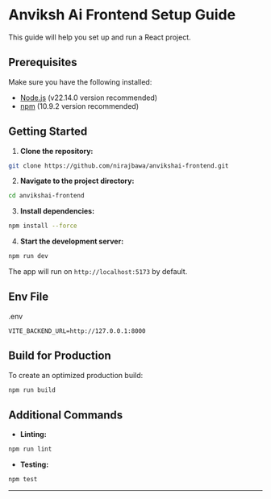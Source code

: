 # Anviksh Ai Frontend Setup Guide

This guide will help you set up and run a React project.

## Prerequisites

Make sure you have the following installed:

- [Node.js](https://nodejs.org/) (v22.14.0 version recommended)
- [npm](https://www.npmjs.com/) (10.9.2 version recommended)

## Getting Started

1. **Clone the repository:**

```bash
git clone https://github.com/nirajbawa/anvikshai-frontend.git
```

2. **Navigate to the project directory:**

```bash
cd anvikshai-frontend
```

3. **Install dependencies:**

```bash
npm install --force
```

4. **Start the development server:**

```bash
npm run dev
```

The app will run on `http://localhost:5173` by default.

## Env File

.env

```
VITE_BACKEND_URL=http://127.0.0.1:8000
```

## Build for Production

To create an optimized production build:

```bash
npm run build
```

## Additional Commands

- **Linting:**

```bash
npm run lint
```

- **Testing:**

```bash
npm test
```

---

